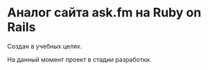 # Аналог сайта ask.fm на Ruby on Rails

Создан в учебных целях.

На данный момент проект в стадии разработки.
